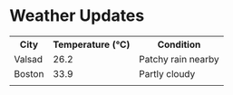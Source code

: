 # Weather Updates

<!-- WEATHER-UPDATE-START -->
<table><tr><th>City</th><th>Temperature (°C)</th><th>Condition</th></tr><tr><td>Valsad</td><td>26.2</td><td>Patchy rain nearby</td></tr><tr><td>Boston</td><td>33.9</td><td>Partly cloudy</td></tr><tr><td></td><td></td><td></td></tr></table>
<!-- WEATHER-UPDATE-END -->
